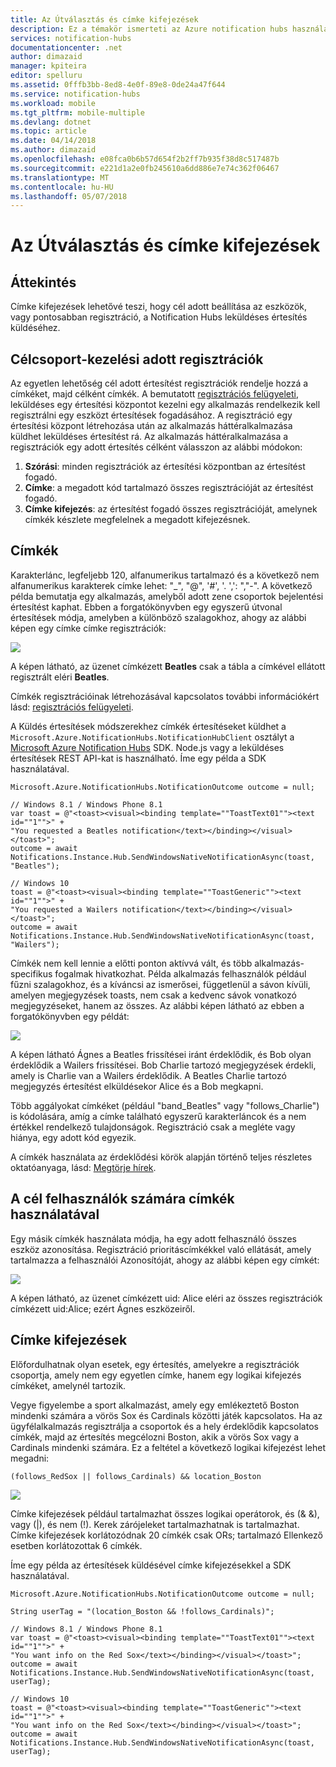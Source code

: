 ```yaml
---
title: Az Útválasztás és címke kifejezések
description: Ez a témakör ismerteti az Azure notification hubs használatával az Útválasztás és a címke a kifejezéseket.
services: notification-hubs
documentationcenter: .net
author: dimazaid
manager: kpiteira
editor: spelluru
ms.assetid: 0fffb3bb-8ed8-4e0f-89e8-0de24a47f644
ms.service: notification-hubs
ms.workload: mobile
ms.tgt_pltfrm: mobile-multiple
ms.devlang: dotnet
ms.topic: article
ms.date: 04/14/2018
ms.author: dimazaid
ms.openlocfilehash: e08fca0b6b57d654f2b2ff7b935f38d8c517487b
ms.sourcegitcommit: e221d1a2e0fb245610a6dd886e7e74c362f06467
ms.translationtype: MT
ms.contentlocale: hu-HU
ms.lasthandoff: 05/07/2018
---
```

# <a name="routing-and-tag-expressions"></a>Az Útválasztás és címke kifejezések
## <a name="overview"></a>Áttekintés
Címke kifejezések lehetővé teszi, hogy cél adott beállítása az eszközök, vagy pontosabban regisztráció, a Notification Hubs leküldéses értesítés küldéséhez.

## <a name="targeting-specific-registrations"></a>Célcsoport-kezelési adott regisztrációk
Az egyetlen lehetőség cél adott értesítést regisztrációk rendelje hozzá a címkéket, majd célként címkék. A bemutatott [regisztrációs felügyeleti](notification-hubs-push-notification-registration-management.md), leküldéses egy értesítési központot kezelni egy alkalmazás rendelkezik kell regisztrálni egy eszközt értesítések fogadásához. A regisztráció egy értesítési központ létrehozása után az alkalmazás háttéralkalmazása küldhet leküldéses értesítést rá.
Az alkalmazás háttéralkalmazása a regisztrációk egy adott értesítés célként válasszon az alábbi módokon:

1. **Szórási**: minden regisztrációk az értesítési központban az értesítést fogadó.
2. **Címke**: a megadott kód tartalmazó összes regisztrációját az értesítést fogadó.
3. **Címke kifejezés**: az értesítést fogadó összes regisztrációját, amelynek címkék készlete megfelelnek a megadott kifejezésnek.

## <a name="tags"></a>Címkék
Karakterlánc, legfeljebb 120, alfanumerikus tartalmazó és a következő nem alfanumerikus karakterek címke lehet: "_", "@", '#', '. ',': ","-". A következő példa bemutatja egy alkalmazás, amelyből adott zene csoportok bejelentési értesítést kaphat. Ebben a forgatókönyvben egy egyszerű útvonal értesítések módja, amelyben a különböző szalagokhoz, ahogy az alábbi képen egy címke címke regisztrációk:

![](./media/notification-hubs-routing-tag-expressions/notification-hubs-tags.png)

A képen látható, az üzenet címkézett **Beatles** csak a tábla a címkével ellátott regisztrált eléri **Beatles**.

Címkék regisztrációinak létrehozásával kapcsolatos további információkért lásd: [regisztrációs felügyeleti](notification-hubs-push-notification-registration-management.md).

A Küldés értesítések módszerekhez címkék értesítéseket küldhet a `Microsoft.Azure.NotificationHubs.NotificationHubClient` osztályt a [Microsoft Azure Notification Hubs](https://www.nuget.org/packages/Microsoft.Azure.NotificationHubs/) SDK. Node.js vagy a leküldéses értesítések REST API-kat is használható.  Íme egy példa a SDK használatával.

    Microsoft.Azure.NotificationHubs.NotificationOutcome outcome = null;

    // Windows 8.1 / Windows Phone 8.1
    var toast = @"<toast><visual><binding template=""ToastText01""><text id=""1"">" +
    "You requested a Beatles notification</text></binding></visual></toast>";
    outcome = await Notifications.Instance.Hub.SendWindowsNativeNotificationAsync(toast, "Beatles");

    // Windows 10
    toast = @"<toast><visual><binding template=""ToastGeneric""><text id=""1"">" +
    "You requested a Wailers notification</text></binding></visual></toast>";
    outcome = await Notifications.Instance.Hub.SendWindowsNativeNotificationAsync(toast, "Wailers");




Címkék nem kell lennie a előtti ponton aktívvá vált, és több alkalmazás-specifikus fogalmak hivatkozhat. Példa alkalmazás felhasználók például fűzni szalagokhoz, és a kíváncsi az ismerősei, függetlenül a sávon kívüli, amelyen megjegyzések toasts, nem csak a kedvenc sávok vonatkozó megjegyzéseket, hanem az összes. Az alábbi képen látható az ebben a forgatókönyvben egy példát:

![](./media/notification-hubs-routing-tag-expressions/notification-hubs-tags2.png)

A képen látható Ágnes a Beatles frissítései iránt érdeklődik, és Bob olyan érdeklődik a Wailers frissítései. Bob Charlie tartozó megjegyzések érdekli, amely is Charlie van a Wailers érdeklődik. A Beatles Charlie tartozó megjegyzés értesítést elküldésekor Alice és a Bob megkapni.

Több aggályokat címkéket (például "band_Beatles" vagy "follows_Charlie") is kódolására, amíg a címke található egyszerű karakterláncok és a nem értékkel rendelkező tulajdonságok. Regisztráció csak a megléte vagy hiánya, egy adott kód egyezik.

A címkék használata az érdeklődési körök alapján történő teljes részletes oktatóanyaga, lásd: [Megtörje hírek](notification-hubs-windows-notification-dotnet-push-xplat-segmented-wns.md).

## <a name="using-tags-to-target-users"></a>A cél felhasználók számára címkék használatával
Egy másik címkék használata módja, ha egy adott felhasználó összes eszköz azonosítása. Regisztráció prioritáscímkékkel való ellátását, amely tartalmazza a felhasználói Azonosítóját, ahogy az alábbi képen egy címkét:

![](./media/notification-hubs-routing-tag-expressions/notification-hubs-tags3.png)

A képen látható, az üzenet címkézett uid: Alice eléri az összes regisztrációk címkézett uid:Alice; ezért Ágnes eszközeiről.

## <a name="tag-expressions"></a>Címke kifejezések
Előfordulhatnak olyan esetek, egy értesítés, amelyekre a regisztrációk csoportja, amely nem egy egyetlen címke, hanem egy logikai kifejezés címkéket, amelynél tartozik.

Vegye figyelembe a sport alkalmazást, amely egy emlékeztető Boston mindenki számára a vörös Sox és Cardinals közötti játék kapcsolatos. Ha az ügyfélalkalmazás regisztrálja a csoportok és a hely érdeklődik kapcsolatos címkék, majd az értesítés megcélozni Boston, akik a vörös Sox vagy a Cardinals mindenki számára. Ez a feltétel a következő logikai kifejezést lehet megadni:

    (follows_RedSox || follows_Cardinals) && location_Boston


![](./media/notification-hubs-routing-tag-expressions/notification-hubs-tags4.png)

Címke kifejezések például tartalmazhat összes logikai operátorok, és (& &), vagy (|), és nem (!). Kerek zárójeleket tartalmazhatnak is tartalmazhat. Címke kifejezések korlátozódnak 20 címkék csak ORs; tartalmazó Ellenkező esetben korlátozottak 6 címkék.

Íme egy példa az értesítések küldésével címke kifejezésekkel a SDK használatával.

    Microsoft.Azure.NotificationHubs.NotificationOutcome outcome = null;

    String userTag = "(location_Boston && !follows_Cardinals)";    

    // Windows 8.1 / Windows Phone 8.1
    var toast = @"<toast><visual><binding template=""ToastText01""><text id=""1"">" +
    "You want info on the Red Sox</text></binding></visual></toast>";
    outcome = await Notifications.Instance.Hub.SendWindowsNativeNotificationAsync(toast, userTag);

    // Windows 10
    toast = @"<toast><visual><binding template=""ToastGeneric""><text id=""1"">" +
    "You want info on the Red Sox</text></binding></visual></toast>";
    outcome = await Notifications.Instance.Hub.SendWindowsNativeNotificationAsync(toast, userTag);
